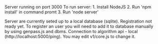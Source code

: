 Server running on port 3000
To run server:
    1. Install NodeJS
    2. Run 'npm install' in command promt
    3. Run 'node server'

Server are currently seted up to a local database (sqlite).
Registration not ready yet. To register an user you will need to add it to database manually by using genpass.js and dbms.
Connection to algorithm api - local (http://localhost:5000/ping). You may edit v1/core.js to change it.

